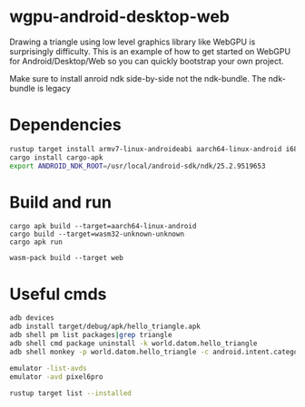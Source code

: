 # wgpu-android-desktop-web
Drawing a triangle using low level graphics library like WebGPU is surprisingly difficulty. 
This is an example of how to get started on WebGPU for Android/Desktop/Web so you can quickly bootstrap
your own project.

Make sure to install anroid ndk side-by-side not the ndk-bundle. The ndk-bundle is legacy

# Dependencies
```bash
rustup target install armv7-linux-androideabi aarch64-linux-android i686-linux-android x86_64-linux-android
cargo install cargo-apk
export ANDROID_NDK_ROOT=/usr/local/android-sdk/ndk/25.2.9519653
```

# Build and run
```
cargo apk build --target=aarch64-linux-android
cargo build --target=wasm32-unknown-unknown
cargo apk run

wasm-pack build --target web

```

# Useful cmds
```bash
adb devices
adb install target/debug/apk/hello_triangle.apk
adb shell pm list packages|grep triangle
adb shell cmd package uninstall -k world.datom.hello_triangle
adb shell monkey -p world.datom.hello_triangle -c android.intent.category.LAUNCHER 1

emulator -list-avds
emulator -avd pixel6pro

rustup target list --installed
```


